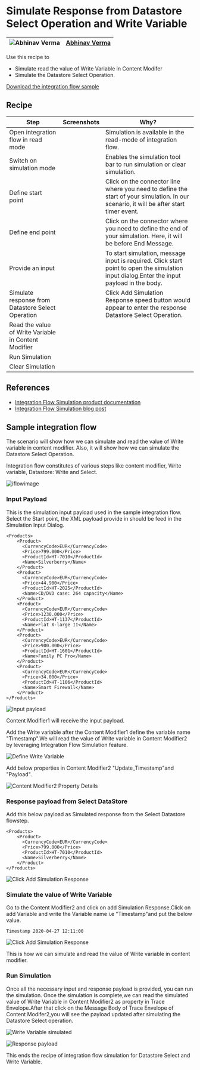 # Simulate Response from Datastore  Select Operation and  Write Variable

![Abhinav Verma](https://github.com/abhinavverma0501.png?size=50 )|[Abhinav Verma](https://github.com/abhinavverma0501)|
----|----|

Use this recipe to 
* Simulate read the value of Write Variable in Content Modifer
* Simulate the Datastore Select Operation.  

[Download the integration flow sample](Simulate-Response-from-Write-Variable-and-DataStore-Select.zip)

## Recipe

Step|Screenshots|Why?
----|----|----
Open integration flow in read mode | | Simulation is available in the read-mode of integration flow. 
Switch on simulation mode| | Enables the simulation tool bar to run simulation or clear simulation.
Define start point || Click on the connector line where you need to define the start of your simulation. In our scenario, it will be after start timer event.
Define end point || Click on the connector where you need to define the end of your simulation. Here, it will be before End Message.
Provide an input||To start simulation, message input is required. Click start point to open the simulation input dialog.Enter the input payload in the body.
Simulate response from Datastore Select Operation|| Click Add Simulation  Response speed button would appear to enter the response Datastore Select Operation.
Read the value of Write Variable in Content Modifier|| 
Run Simulation|| 
Clear Simulation|| 


## References
* [Integration Flow Simulation product documentation](https://help.sap.com/viewer/368c481cd6954bdfa5d0435479fd4eaf/Cloud/en-US/2e2210b6db0c4fdb937b3a57d952f582.html)
* [Integration Flow Simulation blog post](https://blogs.sap.com/2020/04/13/integration-flow-simulation-in-sap-cloud-platform-integration/)


## Sample integration flow
The scenario will show how we can simulate and read the value of Write  variable in content modifier. Also, it will show how we can simulate the Datastore Select Operation.

Integration flow constitutes of various steps like content modifier, Write variable, Datastore: Write and Select.

![iflowimage](Integration-Flow-Scenario.jpg)


### Input Payload
This is the simulation input payload used in the sample integration flow. Select the Start point, the XML payload provide in should be feed in the Simulation Input Dialog.
```
<Products>
    <Product>
      <CurrencyCode>EUR</CurrencyCode>
      <Price>799.000</Price>
      <ProductId>HT-7010</ProductId>
      <Name>Silverberry</Name>
    </Product>
    <Product>
      <CurrencyCode>EUR</CurrencyCode>
      <Price>44.900</Price>
      <ProductId>HT-2025</ProductId>
      <Name>CD/DVD case: 264 capacity</Name>
    </Product>
    <Product>
      <CurrencyCode>EUR</CurrencyCode>
      <Price>1230.000</Price>
      <ProductId>HT-1137</ProductId>
      <Name>Flat X-large II</Name>
    </Product>
    <Product>
      <CurrencyCode>EUR</CurrencyCode>
      <Price>900.000</Price>
      <ProductId>HT-1601</ProductId>
      <Name>Family PC Pro</Name>
    </Product>
    <Product>
      <CurrencyCode>EUR</CurrencyCode>
      <Price>34.000</Price>
      <ProductId>HT-1106</ProductId>
      <Name>Smart Firewall</Name>
    </Product>
</Products>

```

![Input payload](Simulation-Input-payload.jpg)

Content Modifier1 will receive the  input payload.

Add the Write variable after the Content Modifier1 define the variable name "Timestamp".We will read the value of Write variable in Content Modifier2 by leveraging Integration Flow Simulation feature.

![Define Write Variable](Write-Variable-Input.jpg)

Add below properties in Content Modifier2
"Update_Timestamp"and "Payload".

![Content Modifier2 Property Details](Content-Modifer2-Property.jpg)

### Response payload from Select DataStore
Add this below payload as Simulated response from the Select Datastore flowstep.
```
<Products>
    <Product>
      <CurrencyCode>EUR</CurrencyCode>
      <Price>799.000</Price>
      <ProductId>HT-7010</ProductId>
      <Name>Silverberry</Name>
    </Product>
</Products>
```

![Click Add Simulation Response](Add-Simulation-Response-from-Select.jpg)

### Simulate the value of Write Variable

Go to the Content Modifier2 and click on add Simulation Response.Click on add Variable and write the Variable name i.e "Timestamp"and put the below value.

```
Timestamp 2020-04-27 12:11:00
```
![Click Add Simulation Response](Add-Simulation-Response-from-Write-Variable.jpg)

This is how we can simulate and read the value of Write  variable in content modifier.


### Run Simulation

Once all the necessary input and response payload is provided, you can run the simulation. Once the simulation is complete,we can read the simulated value of  Write Variable in Content Modifier2 as property in Trace Envelope.After that click on the Message Body of Trace Envelope of Content Modifer2,you will see the payload updated after simulating the Datastore Select operation.

![Write Variable simulated](Write-Variable-Timestamp-simulated.jpg)

![Response payload](Payload-Updated-after-Simulating-Select-Step.jpg)

This ends the recipe of integration flow simulation for Datastore Select and Write Variable.
